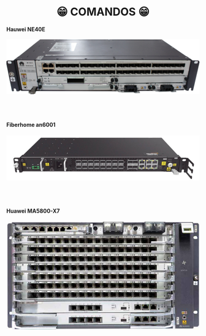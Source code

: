 <h1 align="center">😁 COMANDOS 😁</h1>

<!-- huawei ne40e -->
<h4>Hauwei NE40E</h4>
<div align="center">
    <a href="https://github.com/saulotarsobc/comandos/blob/master/assets/ne40e.md">
        <img alt="NE40E" title="NE40E" src="./assets/img/ne40e.png" />
    </a>
</div>

<!-- fiberhome an6001 -->
<br><br>
<h4>Fiberhome an6001</h4>
<div align="center">
    <a href="https://github.com/saulotarsobc/comandos/blob/master/assets/an6001.md">
        <img alt="an6001" title="an6001" src="./assets/img/an6001.png" />
    </a>
</div>

<!-- fiberhome an6001 -->
<br><br>
<h4>Huawei MA5800-X7</h4>
<div align="center">
    <a href="https://github.com/saulotarsobc/comandos/blob/master/assets/ma5800x7.md">
        <img alt="an6001" title="ma5800x7" src="./assets/img/ma5800x7.png" />
    </a>
</div>